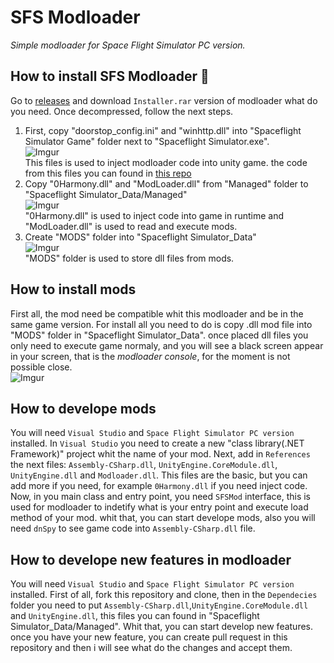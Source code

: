 # SFS Modloader
_Simple modloader for Space Flight Simulator PC version._

## How to install SFS Modloader 🚀

Go to [releases](https://github.com/dani0105/SFS-Modloader/releases) and download `Installer.rar` version of modloader what do you need. Once decompressed, follow the next steps.

1. First, copy "doorstop_config.ini" and "winhttp.dll" into "Spaceflight Simulator Game" folder next to "Spaceflight Simulator.exe".  
  ![Imgur](https://i.imgur.com/tXfPMNY.png)  
  This files is used to inject modloader code into unity game. the code from this files you can found in [this repo](https://github.com/NeighTools/UnityDoorstop)  
2. Copy "0Harmony.dll" and "ModLoader.dll" from "Managed" folder to "Spaceflight Simulator_Data/Managed"  
  ![Imgur](https://i.imgur.com/26JJeb7.png)  
  "0Harmony.dll" is used to inject code into game in runtime and "ModLoader.dll" is used to read and execute mods.  
3. Create "MODS" folder into "Spaceflight Simulator_Data"  
  ![Imgur](https://i.imgur.com/gQtjemY.png)  
  "MODS" folder is used to store dll files from mods.  

## How to install mods
First all, the mod need be compatible whit this modloader and be in the same game version. For install all you need to do is copy .dll mod file into "MODS" folder in "Spaceflight Simulator_Data".
once placed dll files you only need to execute game normaly, and you will see a black screen appear in your screen, that is the _modloader console_, for the moment is not possible close.  
![Imgur](https://i.imgur.com/JYBMvtD.png)  

## How to develope mods
You will need `Visual Studio` and `Space Flight Simulator PC version` installed. In `Visual Studio` you need to create a new "class library(.NET Framework)" project whit the name of your mod.
Next, add in `References` the next files: `Assembly-CSharp.dll`, `UnityEngine.CoreModule.dll`, `UnityEngine.dll` and `Modloader.dll`. This files are the basic, but you can add more if you need, for example `0Harmony.dll` if you need inject code.  
Now, in you main class and entry point, you need `SFSMod` interface, this is used for modloader to indetify what is your entry point and execute load method of your mod. whit that, you can start develope mods, also you will need `dnSpy` to see game code into `Assembly-CSharp.dll` file.

## How to develope new features in modloader
You will need `Visual Studio` and `Space Flight Simulator PC version` installed. First of all, fork this repository and clone, then in the `Dependecies` folder you need to put `Assembly-CSharp.dll`,`UnityEngine.CoreModule.dll` and `UnityEngine.dll`, 
this files you can found in "Spaceflight Simulator_Data/Managed". Whit that, you can start develop new features. once you have your new feature, you can create pull request in this repository and then i will see what do the changes and accept them.

